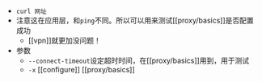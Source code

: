 - `curl 网址`
- 注意这在应用层，和`ping`不同。所以可以用来测试[[proxy/basics]]是否配置成功
  - [[vpn]]就更加没问题！
- 参数
  - `--connect-timeout`设定超时时间，在[[proxy/basics]]用到，用于测试
  - `-x` [[configure]] [[proxy/basics]]